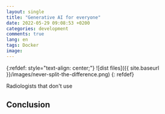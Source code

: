 ```yaml
---
layout: single
title: "Generative AI for everyone"
date: 2022-05-29 09:08:53 +0200
categories: development
comments: true
lang: en
tags: Docker 
image: 
---
```


{:refdef: style="text-align: center;"}
![dist files]({{ site.baseurl }}/images/never-split-the-difference.png)
{: refdef}

Radiologists that don't use







Conclusion
------------


